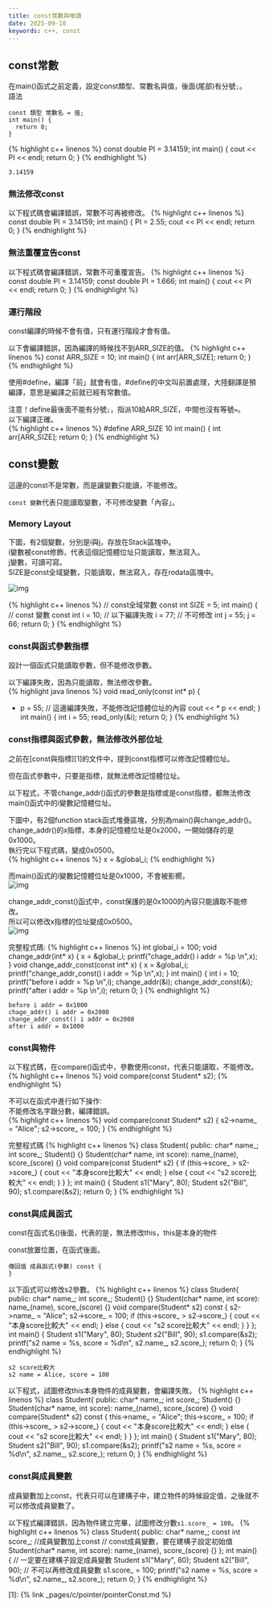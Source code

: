 ```yaml
---
title: const常數與唯讀
date: 2025-09-10
keywords: c++, const
---
```

## const常數
在main()函式之前定義，設定const類型、常數名與值，後面(尾部)有分號`;`。<br>
語法
```
const 類型 常數名 = 值;
int main() {
  return 0;
}
```

{% highlight c++ linenos %}
const double PI = 3.14159;
int main() {
  cout << PI << endl;
  return 0;
}
{% endhighlight %}
```
3.14159
```

### 無法修改const
以下程式碼會編譯錯誤，常數不可再被修改。
{% highlight c++ linenos %}
const double PI = 3.14159;
int main() {
  PI = 2.55;
  cout << PI << endl;
  return 0;
}
{% endhighlight %}

### 無法重覆宣告const
以下程式碼會編譯錯誤，常數不可重覆宣告。
{% highlight c++ linenos %}
const double PI = 3.14159;
const double PI = 1.666;
int main() {
  cout << PI << endl;
  return 0;
}
{% endhighlight %}

### 運行階段
const編譯的時候不會有值，只有運行階段才會有值。

以下會編譯錯誤，因為編譯的時候找不到ARR_SIZE的值。
{% highlight c++ linenos %}
const ARR_SIZE = 10;
int main() {
  int arr[ARR_SIZE];
  return 0;
}
{% endhighlight %}

使用#define，編譯「前」就會有值，#define的中文叫前置處理，大陸翻譯是預編譯，意思是編譯之前就已經有常數值。<br>

注意！define最後面不能有分號`;`，指派10給ARR_SIZE，中間也沒有等號`=`。<br>
以下編譯正確。<br>
{% highlight c++ linenos %}
#define ARR_SIZE 10
int main() {
  int arr[ARR_SIZE];
  return 0;
}
{% endhighlight %}

## const變數
這邊的const不是常數，而是讓變數只能讀，不能修改。

`const 變數`代表只能讀取變數，不可修改變數「內容」。

### Memory Layout
下圖，有2個變數，分別是i與j，存放在Stack區塊中。<br>
i變數被const修飾，代表這個記憶體位址只能讀取，無法寫入。<br>
j變數，可讀可寫。<br>
SIZE是const全域變數，只能讀取，無法寫入，存在rodata區塊中。<br>

![img]({{site.imgurl}}/c++/const1.png)<br>

{% highlight c++ linenos %}
// const全域常數
const int SIZE = 5;
int main() {
  // const 變數
  const int i = 10;
  // 以下編譯失敗
  i = 77;  // 不可修改
  int j = 55;
  j = 66;
  return 0;
}
{% endhighlight %}

### const與函式參數指標
設計一個函式只能讀取參數，但不能修改參數。<br>

以下編譯失敗，因為只能讀取，無法修改參數。<br>
{% highlight java linenos %}
void read_only(const int* p) {
  * p = 55;  // 這邊編譯失敗，不能修改記憶體位址的內容
  cout << * p << endl;
}
int main() {
  int i = 55;
  read_only(&i);
  return 0;
}
{% endhighlight %}

### const指標與函式參數，無法修改外部位址
之前在[const與指標][1]的文件中，提到const指標可以修改記憶體位址。<br>

但在函式參數中，只要是指標，就無法修改記憶體位址。<br>

以下程式，不管change_addr()函式的參數是指標或是const指標，都無法修改main()函式中的i變數記憶體位址。<br>

下圖中，有2個function stack函式堆疊區塊，分別為main()與change_addr()。<br>
change_addr()的x指標，本身的記憶體位址是0x2000，一開始儲存的是0x1000。<br>
執行完以下程式碼，變成0x0500。<br>
{% highlight c++ linenos %}
x = &global_i;
{% endhighlight %}

而main()函式的i變數記憶體位址是0x1000，不會被影嚮。<br>
![img]({{site.imgurl}}/c++/const2.png)<br>

change_addr_const()函式中，const保護的是0x1000的<span class="markline">內容</span>只能讀取不能修改。<br>
所以可以修改x指標的位址變成0x0500。<br>
![img]({{site.imgurl}}/c++/const3.png)<br>

完整程式碼:
{% highlight c++ linenos %}
int global_i = 100; 
void change_addr(int* x) {
  x = &global_i;
  printf("chage_addr() i addr = %p \n",x);
}
void change_addr_const(const int* x) {
  x = &global_i;
  printf("change_addr_const() i addr = %p \n",x);
}
int main() {
  int i = 10;
  printf("before i addr = %p \n",i);
  change_addr(&i);
  change_addr_const(&i);
  printf("after i addr = %p \n",i);
  return 0;
}
{% endhighlight %}
```
before i addr = 0x1000 
chage_addr() i addr = 0x2000
change_addr_const() i addr = 0x2008
after i addr = 0x1000
```

### const與物件
以下程式碼，在compare()函式中，參數使用const，代表只能讀取，不能修改。
{% highlight c++ linenos %}
void compare(const Student* s2);
{% endhighlight %}

不可以在函式中進行如下操作:<br>
不能修改名字跟分數，編譯錯誤。<br>
{% highlight c++ linenos %}
void compare(const Student* s2) {
	s2->name_ = "Alice";
	s2->score_ = 100;
}
{% endhighlight %}

完整程式碼
{% highlight c++ linenos %}
class Student{
public:
  char* name_;
  int score_;
  Student() {}
  Student(char* name, int score): name_(name), score_(score) {}
  void compare(const Student* s2) {
    if (this->score_ > s2->score_) {
      cout << "本身score比較大" << endl;
    } else {
      cout << "s2 score比較大" << endl;
    }
  }
};
int main() {
  Student s1("Mary", 80);
  Student s2("Bill", 90);
  s1.compare(&s2);
  return 0;
}
{% endhighlight %}

### const與成員函式
const在函式名()後面，代表的是，無法修改this，this是本身的物件

const放置位置，在函式後面。
```
傳回值 成員函式(參數) const {
}
```
以下函式可以修改s2參數。
{% highlight c++ linenos %}
class Student{
public:
  char* name_;
  int score_;
  Student() {}
  Student(char* name, int score): name_(name), score_(score) {}
  void compare(Student* s2) const {
    s2->name_ = "Alice";
    s2->score_ = 100;
    if (this->score_ > s2->score_) {
      cout << "本身score比較大" << endl;
    } else {
      cout << "s2 score比較大" << endl;
    }
  }
};
int main() {
  Student s1("Mary", 80);
  Student s2("Bill", 90);
  s1.compare(&s2);
  printf("s2 name = %s, score = %d\n", s2.name_, s2.score_);
  return 0;
}
{% endhighlight %}
```
s2 score比較大
s2 name = Alice, score = 100
```

以下程式，試圖修改this本身物件的成員變數，會編譯失敗。
{% highlight c++ linenos %}
class Student{
public:
  char* name_;
  int score_;
  Student() {}
  Student(char* name, int score): name_(name), score_(score) {}
  void compare(Student* s2) const {
    this->name_ = "Alice";
    this->score_ = 100;
    if (this->score_ > s2->score_) {
      cout << "本身score比較大" << endl;
    } else {
      cout << "s2 score比較大" << endl;
    }
  }
};
int main() {
  Student s1("Mary", 80);
  Student s2("Bill", 90);
  s1.compare(&s2);
  printf("s2 name = %s, score = %d\n", s2.name_, s2.score_);
  return 0;
}
{% endhighlight %}

### const與成員變數
成員變數加上const，代表只可以在建構子中，建立物件的時候設定值，之後就不可以修改成員變數了。<br>

以下程式編譯錯誤，因為物件建立完畢，試圖修改分數`s1.score_ = 100`。
{% highlight c++ linenos %}
class Student{
public:
  char* name_;
  const int score_; //成員變數加上const
  // const成員變數，要在建構子設定初始值
  Student(char* name, int score): name_(name), score_(score) {}
};
int main() {
  // 一定要在建構子設定成員變數
  Student s1("Mary", 80);
  Student s2("Bill", 90);
  // 不可以再修改成員變數
  s1.score_ = 100;
  printf("s2 name = %s, score = %d\n", s2.name_, s2.score_);
  return 0;
}
{% endhighlight %}




[1]: {% link _pages/c/pointer/pointerConst.md %}